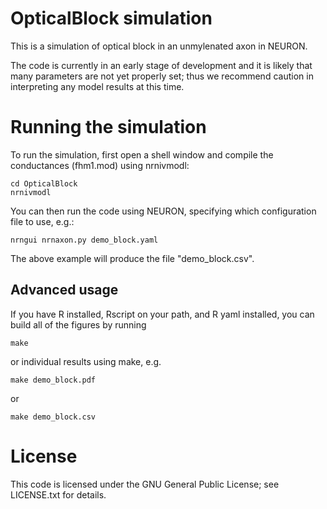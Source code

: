 OpticalBlock simulation
=======================

This is a simulation of optical block in an unmylenated axon in NEURON.

The code is currently in an early stage of development and it is likely that
many parameters are not yet properly set; thus we recommend caution in
interpreting any model results at this time.

# Running the simulation

To run the simulation, first open a shell window and compile the conductances
(fhm1.mod) using nrnivmodl:

    cd OpticalBlock
    nrnivmodl

You can then run the code using NEURON, specifying which configuration file
to use, e.g.:

    nrngui nrnaxon.py demo_block.yaml

The above example will produce the file "demo_block.csv".

## Advanced usage

If you have R installed, Rscript on your path, and R yaml installed, you can
build all of the figures by running

    make

or individual results using make, e.g.

    make demo_block.pdf

or

    make demo_block.csv

# License

This code is licensed under the GNU General Public License; see LICENSE.txt for
details.
